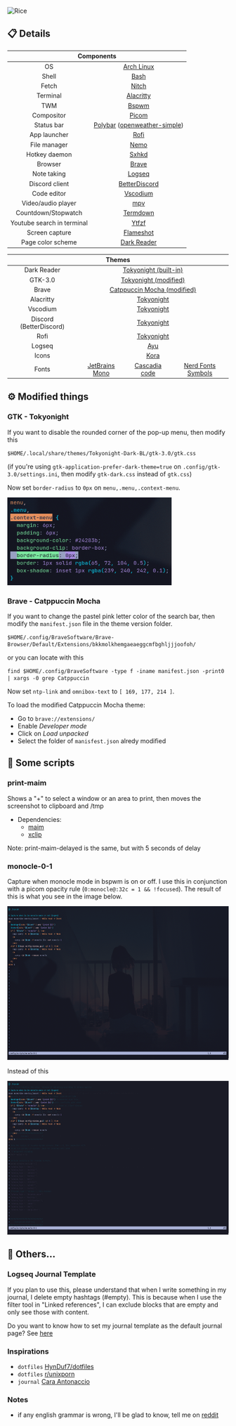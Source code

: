 ![Rice](/docs/assets/rice.png "rice")

## 📋 Details
<table>
  <thead>
    <tr>
      <th style="text-align:center" colspan="2">Components</th>
    </tr>
  </thead>
  <tbody align="center">
    <tr>
      <td>OS</td>
      <td><a href="https://archlinux.org/">Arch Linux</a></td>
    </tr>
    <tr>
      <td>Shell</td>
      <td><a href="https://www.gnu.org/software/bash/">Bash</a></td>
    </tr>
    <tr>
      <td>Fetch</td>
      <td><a href="https://github.com/unxsh/nitch">Nitch</a></td>
    </tr>
    <tr>
      <td>Terminal</td>
      <td><a href="https://github.com/alacritty/alacritty">Alacritty</a></td>
    </tr>
    <tr>
      <td>TWM</td>
      <td><a href="https://github.com/baskerville/bspwm">Bspwm</a></td>
    </tr>
    <tr>
      <td>Compositor</td>
      <td><a href="https://github.com/yshui/picom">Picom</a></td>
    </tr>
    <tr>
      <td>Status bar</td>
      <td><a href="https://github.com/polybar/polybar">Polybar</a> (<a href="https://github.com/polybar/polybar-scripts/tree/master/polybar-scripts/openweathermap-simple">openweather-simple</a>)</td>
    </tr>
    <tr>
      <td>App launcher</td>
      <td><a href="https://github.com/davatorium/rofi">Rofi</a></td>
    </tr>
    <tr>
      <td>File manager</td>
      <td><a href="https://github.com/linuxmint/nemo">Nemo</a></td>
    </tr>
    <tr>
      <td>Hotkey daemon</td>
      <td><a href="https://github.com/baskerville/sxhkd">Sxhkd</a></td>
    </tr>
    <tr>
      <td>Browser</td>
      <td><a href="https://github.com/brave/brave-browser">Brave</a></td>
    </tr>
    <tr>
      <td>Note taking</td>
      <td><a href="https://github.com/logseq/logseq">Logseq</a></td>
    </tr>
    <tr>
      <td>Discord client</td>
      <td><a href="https://github.com/BetterDiscord/BetterDiscord">BetterDiscord</a></td>
    </tr>
    <tr>
      <td>Code editor</td>
      <td><a href="https://github.com/VSCodium/vscodium">Vscodium</a></td>
    </tr>
    <tr>
      <td>Video/audio player</td>
      <td><a href="https://github.com/mpv-player/mpv">mpv</a></td>
    </tr>
    <tr>
      <td>Countdown/Stopwatch</td>
      <td><a href="https://github.com/trehn/termdown">Termdown</a></td>
    </tr>
    <tr>
      <td>Youtube search in terminal</td>
      <td><a href="https://github.com/pystardust/ytfzf">Ytfzf</a></td>
    </tr>
    <tr>
      <td>Screen capture</td>
      <td><a href="https://github.com/flameshot-org/flameshot">Flameshot</a></td>
    </tr>
    <tr>
      <td>Page color scheme</td>
      <td><a href="https://chrome.google.com/webstore/detail/dark-reader/eimadpbcbfnmbkopoojfekhnkhdbieeh?hl=en">Dark Reader</a></td>
    </tr>
  </tbody>
</table>

<table>
  <thead>
    <tr>
      <th style="text-align:center" colspan="4">Themes</th>
    </tr>
  </thead>
  <tbody align="center">
    <tr>
      <td>Dark Reader</td>
      <td colspan="3"><a href="https://github.com/catppuccin/dark-reader">Tokyonight (built-in)</a></td>
    </tr>
    <tr>
      <td>GTK-3.0</td>
      <td colspan="3"><a href="https://github.com/Fausto-Korpsvart/Tokyo-Night-GTK-Theme">Tokyonight (modified)</a></td>
    </tr>
    <tr>
      <td>Brave</td>
      <td colspan="3"><a href="https://chrome.google.com/webstore/detail/catppuccin-chrome-theme-m/bkkmolkhemgaeaeggcmfbghljjjoofoh">Catppuccin Mocha (modified)</a></td>
    </tr>
    <tr>
      <td>Alacritty</td>
      <td colspan="3"><a href="https://github.com/zatchheems/tokyo-night-alacritty-theme">Tokyonight</a></td>
    </tr>
    <tr>
      <td>Vscodium</td>
      <td colspan="3"><a href="https://github.com/enkia/tokyo-night-vscode-theme">Tokyonight</a></td>
    </tr>
    <tr>
      <td>Discord (BetterDiscord)</td>
      <td colspan="3"><a href="https://github.com/Dyzean/Tokyo-Night">Tokyonight</a></td>
    </tr>
    <tr>
      <td>Rofi</td>
      <td colspan="3"><a href="https://github.com/Murzchnvok/rofi-collection">Tokyonight</a></td>
    </tr>
    <tr>
      <td>Logseq</td>
      <td colspan="3"><a href="https://github.com/nmartin84/logseq-tokyo-theme">Ayu</a></td>
    </tr>
    <tr>
      <td>Icons</td>
      <td colspan="3"><a href="https://github.com/bikass/kora">Kora</a></td>
    </tr>
    <tr>
      <td>Fonts</td>
      <td><a href="https://github.com/JetBrains/JetBrainsMono">JetBrains Mono</a></td>
      <td><a href="https://github.com/microsoft/cascadia-code">Cascadia code</a></td>
      <td><a href="https://archlinux.org/packages/community/any/ttf-nerd-fonts-symbols-1000-em/">Nerd Fonts Symbols</a></td>
    </tr>
  </tbody>
</table>

## ⚙️ Modified things
### GTK - Tokyonight
If you want to disable the rounded corner of the pop-up menu, then modify this
```
$HOME/.local/share/themes/Tokyonight-Dark-BL/gtk-3.0/gtk.css
```
(if you're using `gtk-application-prefer-dark-theme=true` on `.config/gtk-3.0/settings.ini`, then modify `gtk-dark.css` instead of `gtk.css`)

Now set `border-radius` to `0px` on `menu,.menu,.context-menu`.

<img height="200px" src="/docs/assets/gtk-context-menu.png" alt="Part that you&#39;ll need to modify" title="Part to be modified">

### Brave - Catppuccin Mocha
If you want to change the pastel pink letter color of the search bar, then modify the `manifest.json` file in the theme version folder.
```
$HOME/.config/BraveSoftware/Brave-Browser/Default/Extensions/bkkmolkhemgaeaeggcmfbghljjjoofoh/
```
or you can locate with this
```
find $HOME/.config/BraveSoftware -type f -iname manifest.json -print0 | xargs -0 grep Catppuccin
```
Now set `ntp-link` and `omnibox-text` to `[ 169, 177, 214 ]`.

To load the modified Catppuccin Mocha theme:
 - Go to `brave://extensions/`
 - Enable *Developer mode*
 - Click on *Load unpacked*
 - Select the folder of `manisfest.json` alredy modified

## 📜 Some scripts
### print-maim
Shows a "+" to select a window or an area to print, then moves the screenshot to clipboard and /tmp

- Dependencies:
    - [maim](https://github.com/naelstrof/maim)
    - [xclip](https://github.com/astrand/xclip)

Note: print-maim-delayed is the same, but with 5 seconds of delay

### monocle-0-1
Capture when monocle mode in bspwm is on or off. I use this in conjunction with a picom opacity rule (`0:monocle@:32c = 1 && !focused`). The result of this is what you see in the image below.

<img height="350px" src="/docs/assets/monocle-script-on.png" alt="monocle-script-on" title="monocle-script-on">

Instead of this

<img height="350px" src="/docs/assets/monocle-script-off.png" alt="monocle-script-off" title="monocle-script-off">

## 🌸 Others...
### Logseq Journal Template
If you plan to use this, please understand that when I write something in my journal, I delete empty hashtags (#empty). This is because when I use the filter tool in "Linked references", I can exclude blocks that are empty and only see those with content.

Do you want to know how to set my journal template as the default journal page? See [here](https://thinkstack.club/how-to-set-up-an-automated-daily-template-in-logseq/#how-to-set-a-daily-recurring-template)

### Inspirations 
- `dotfiles` [HynDuf7/dotfiles](https://github.com/HynDuf7/dotfiles)
- `dotfiles` [r/unixporn](https://www.reddit.com/r/unixporn/)
- `journal` [Cara Antonaccio](https://www.youtube.com/watch?v=PN6tjeQfxRc)

### Notes
- if any english grammar is wrong, I'll be glad to know, tell me on [reddit](https://www.reddit.com/user/Arsemy)

